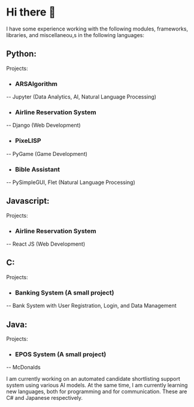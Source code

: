 # Hi there 👋

I have some experience working with the following modules, frameworks, libraries, and miscellaneou,s in the following languages:

## Python:
  Projects:
  - ### ARSAlgorithm
  -- Jupyter (Data Analytics, AI, Natural Language Processing)
  
  - ### Airline Reservation System
  -- Django (Web Development)

  - ### PixeLISP
  -- PyGame (Game Development)

  - ### Bible Assistant
  -- PySimpleGUI, Flet (Natural Language Processing)
  
  
## Javascript:
  Projects:
  - ### Airline Reservation System
  -- React JS (Web Development)

## C: 
  Projects:
  - ### Banking System (A small project)
  -- Bank System with User Registration, Login, and Data Management

## Java: 
  Projects:
  - ### EPOS System (A small project)
  -- McDonalds

I am currently working on an automated candidate shortlisting support system using various AI models.
At the same time, I am currently learning new languages, both for programming and for communication. These are C# and Japanese respectively.

<!--
**gentdimad/gentdimad** is a ✨ _special_ ✨ repository because its `README.md` (this file) appears on your GitHub profile.

Here are some ideas to get you started:

- 🔭 I’m currently working on ...
- 🌱 I’m currently learning ...
- 👯 I’m looking to collaborate on ...
- 🤔 I’m looking for help with ...
- 💬 Ask me about ...
- 📫 How to reach me: ...
- 😄 Pronouns: ...
- ⚡ Fun fact: ...
-->
